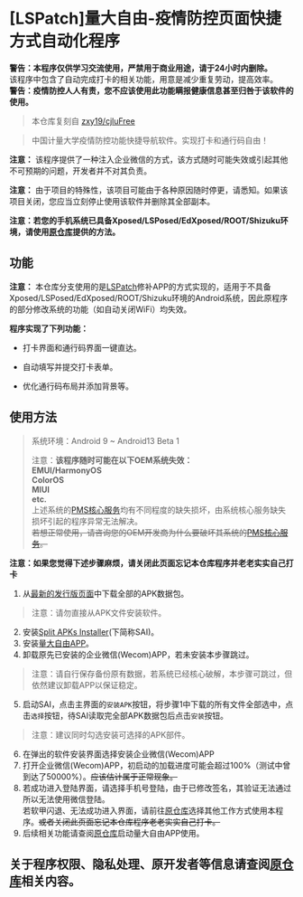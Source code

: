 #  [LSPatch]量大自由-疫情防控页面快捷方式自动化程序

**警告：本程序仅供学习交流使用，严禁用于商业用途，请于24小时内删除。**<br>
该程序中包含了自动完成打卡的相关功能，用意是减少重复劳动，提高效率。<br>
**警告：疫情防控人人有责，您不应该使用此功能瞒报健康信息甚至归咎于该软件的使用。**

> 本仓库复刻自 [zxy19/cjluFree](https://github.com/zxy19/cjluFree)

> 中国计量大学疫情防控功能快捷导航软件。实现打卡和通行码自由！

**注意：** 该程序提供了一种注入企业微信的方式，该方式随时可能失效或引起其他不可预期的问题，开发者并不对其负责。

**注意：** 由于项目的特殊性，该项目可能由于各种原因随时停更，请悉知。如果该项目关闭，您应当立刻停止使用该软件并删除其全部副本。

**注意：若您的手机系统已具备Xposed/LSPosed/EdXposed/ROOT/Shizuku环境，请使用[原仓库](https://github.com/zxy19/cjluFree)提供的方法。**

## 功能

**注意：** 本仓库分支使用的是[LSPatch](https://github.com/LSPosed/LSPatch)修补APP的方式实现的，适用于不具备Xposed/LSPosed/EdXposed/ROOT/Shizuku环境的Android系统，因此原程序的部分修改系统的功能（如自动关闭WiFi）均失效。

**程序实现了下列功能：**

+ 打卡界面和通行码界面一键直达。

+ 自动填写并提交打卡表单。

+ 优化通行码布局并添加背景等。

## 使用方法
>  系统环境：Android 9 ~ Android13 Beta 1
>
>  注意：**该程序随时可能在以下OEM系统失效：<br>EMUI/HarmonyOS<br>ColorOS<br>MIUI<br>etc.**
<br>上述系统的[PMS核心服务](https://developer.android.com/reference/android/content/pm/PackageManager)均有不同程度的缺失损坏，由系统核心服务缺失损坏引起的程序异常无法解决。<br>~~若想正常使用，请咨询您的OEM开发商为什么要破坏其系统的[PMS核心服务](https://developer.android.com/reference/android/content/pm/PackageManager)。~~

**注意：如果您觉得下述步骤麻烦，请关闭此页面忘记本仓库程序并老老实实自己打卡**

1.  从[最新的发行版页面](https://github.com/ZWolken/cjluFree/releases/latest)中下载全部的APK数据包。
>  注意：请勿直接从APK文件安装软件。
2.  安装[Split APKs Installer](https://github.com/Aefyr/SAI/releases/latest)(下简称SAI)。
3.  安装[量大自由APP](https://github.com/zxy19/cjluFree/releases/latest)。
4.  卸载原先已安装的企业微信(Wecom)APP，若未安装本步骤跳过。
>  注意：请自行保存备份原有数据，若系统已经核心破解，本步骤可跳过，但依然建议卸载APP以保证稳定。
5.  启动SAI，点击主界面的`安装APK`按钮，将步骤1中下载的所有文件全部选中，点击`选择`按钮，待SAI读取完全部APK数据包后点击`安装`按钮。
>  注意：建议同时勾选安装可选择的APK部件。
6.  在弹出的软件安装界面选择安装企业微信(Wecom)APP
7.  打开企业微信(Wecom)APP，初启动的加载进度可能会超过100%（测试中曾到达了50000%）。~~应该估计属于正常现象。~~
8.  若成功进入登陆界面，请选择手机号登陆，由于已修改签名，其验证无法通过所以无法使用微信登陆。<br>若软甲闪退、无法成功进入界面，请前往[原仓库](https://github.com/ZWolken/cjluFree)选择其他工作方式使用本程序。~~或者关闭此页面忘记本仓库程序老老实实自己打卡。~~
9.  后续相关功能请查阅[原仓库](https://github.com/zxy19/cjluFree)启动量大自由APP使用。

## 关于程序权限、隐私处理、原开发者等信息请查阅[原仓库](https://github.com/zxy19/cjluFree)相关内容。
